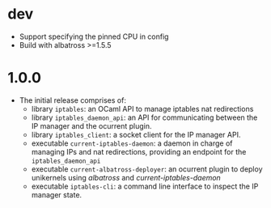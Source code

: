 # dev

- Support specifying the pinned CPU in config
- Build with albatross >=1.5.5

# 1.0.0

- The initial release comprises of:
  - library `iptables`: an OCaml API to manage iptables nat redirections
  - library `iptables_daemon_api`: an API for communicating between the IP manager
    and the ocurrent plugin.
  - library `iptables_client`: a socket client for the IP manager API.
  - executable `current-iptables-daemon`: a daemon in charge of managing IPs and
    nat redirections, providing an endpoint for the `iptables_daemon_api`
  - executable `current-albatross-deployer`: an ocurrent plugin to deploy unikernels
    using _albatross_ and _current-iptables-daemon_
  - executable `iptables-cli`: a command line interface to inspect the IP manager state.
